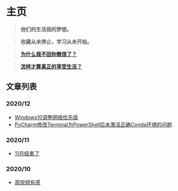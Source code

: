 # 主页

> **他们的生活我的梦想。**  

> **收藏从未停止，学习从未开始。**  

> [**为什么我不回你微信了？**](https://zhuanlan.zhihu.com/p/77330685)   

> [**怎样才算真正的享受生活？**](https://www.zhihu.com/question/41199757/answer/1601295021)

## 文章列表

### 2020/12

- [Windows10调整网络优先级](/articles/2020/12/11Windows10调整网络优先级.md)
- [PyCharm修改Terminal为PowerShell后未激活正确Conda环境的问题](/articles/2020/12/2PyCharm修改Terminal为PowerShell后未激活正确Conda环境的问题.md)

### 2020/11

- [11月结束了](/articles/2020/11/3011月结束了.md)

### 2020/10

- [观视频有感](/articles/2020/10/23观视频有感.md)